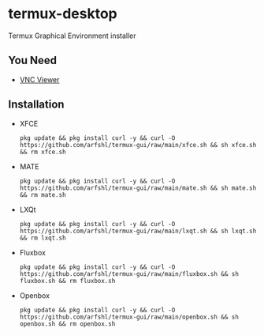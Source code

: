 # termux-desktop
Termux Graphical Environment installer
## You Need
- [VNC Viewer](https://play.google.com/store/apps/details?id=com.realvnc.viewer.android)
## Installation
- XFCE

      pkg update && pkg install curl -y && curl -O https://github.com/arfshl/termux-gui/raw/main/xfce.sh && sh xfce.sh && rm xfce.sh

- MATE
 
      pkg update && pkg install curl -y && curl -O https://github.com/arfshl/termux-gui/raw/main/mate.sh && sh mate.sh && rm mate.sh

- LXQt

      pkg update && pkg install curl -y && curl -O https://github.com/arfshl/termux-gui/raw/main/lxqt.sh && sh lxqt.sh && rm lxqt.sh

- Fluxbox

      pkg update && pkg install curl -y && curl -O https://github.com/arfshl/termux-gui/raw/main/fluxbox.sh && sh fluxbox.sh && rm fluxbox.sh

- Openbox

      pkg update && pkg install curl -y && curl -O https://github.com/arfshl/termux-gui/raw/main/openbox.sh && sh openbox.sh && rm openbox.sh
